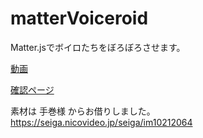 # matterVoiceroid

Matter.jsでボイロたちをぼろぼろさせます。

[動画](https://twitter.com/y_kahou/status/1362732987209555971)


[確認ページ](https://yamori-ya.github.io/matterVoiceroid/)

素材は 手巻様 からお借りしました。
https://seiga.nicovideo.jp/seiga/im10212064
